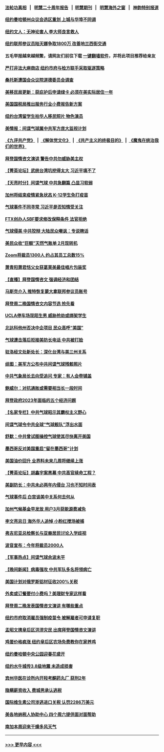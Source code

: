 #### [法轮功真相](https://github.com/gfw-breaker/truth/blob/master/README.md?t=0) &nbsp;&nbsp;|&nbsp;&nbsp; [明慧二十周年报告](https://github.com/gfw-breaker/mh-reports/blob/master/README.md?t=0) &nbsp;&nbsp;|&nbsp;&nbsp;[明慧期刊](https://github.com/gfw-breaker/mh-qikan) &nbsp;&nbsp;|&nbsp;&nbsp; [明慧海外之窗](https://github.com/gfw-breaker/mh-news/blob/master/README.md?t=0) &nbsp;&nbsp;|&nbsp;&nbsp; [神韵特别报道](https://github.com/gfw-breaker/mh-news/blob/master/shenyun.md?t=0)
#### [纽约曼哈顿州众议会选区重划 上城与华埠不同调](../pages/nsc412/n13925087.md?t=02081543) 
#### [纽约文人：无神论害人 李大师良言救人](../pages/nsc412/n13925115.md?t=02081543) 
#### [纽约联邦参议员陆天娜争取1800万 改善地兰西街交通](../pages/nsc412/n13925085.md?t=02081543) 
#### 五毛举报越来越频繁，请网友们前往下载 [一键翻墙软件](https://github.com/gfw-breaker/ssr-accounts)，并将此项目推荐给亲友
#### [严打非法大麻商店 纽约市府与检方联手采取驱逐策略](../pages/nsc412/n13925097.md?t=02081543) 
#### [桑托斯遭国会众议院道德委员会调查](../pages/nsc412/n13925100.md?t=02081543) 
#### [美移民局更新：获庇护后申请绿卡 必须在美实际居住一年](../pages/nsc412/n13925102.md?t=02081543) 
#### [美国国税局推出服务行业小费报告新方案](../pages/nsc412/n13925126.md?t=02081543) 
#### [纽约台湾留学生拍华人移民短片 物色演员](../pages/nsc412/n13925095.md?t=02081543) 
#### [美情报：间谍气球属中共军方庞大监视计划](../pages/nsc412/n13924995.md?t=02081543) 
#### [《九评共产党》](https://github.com/begood0513/9ping.md/blob/master/README.md) &nbsp;|&nbsp; [《解体党文化》](../../../../jtdwh.md/blob/master/README.md)  &nbsp;|&nbsp; [《共产主义的终极目的》](../../../../gczydzjmd.md/blob/master/README.md) &nbsp;|&nbsp; [《魔鬼在统治我们的世界》](../../../../mgztzwmdsj.md/blob/master/README.md) 
#### [拜登国情咨文演讲 警告中共勿威胁美主权](../pages/nsc412/n13925017.md?t=02081543) 
#### [【菁英论坛】武统台湾坑挖得太大 习近平填不了](../pages/nsc412/n13924907.md?t=02081543) 
#### [【天亮时分】间谍气球 中共急翻篇 凸显习软弱](../pages/nsc412/n13924904.md?t=02081543) 
#### [加州将结束疫情紧急状态 K-12学生免打疫苗](../pages/nsc412/n13925043.md?t=02081543) 
#### [气球事件不同寻常 习近平是否知情受关注](../pages/nsc412/n13924938.md?t=02081543) 
#### [FTX创办人SBF要求修改保释条件 法官拒绝](../pages/nsc412/n13924846.md?t=02081543) 
#### [气球侵美 中共狡辩 大陆民众嘲讽：专说瞎话](../pages/nsc412/n13922705.md?t=02081543) 
#### [美民众收“巨额”天然气账单 2月现转机](../pages/nsc412/n13924992.md?t=02081543) 
#### [Zoom将裁员1300人 约占其员工总数15%](../pages/nsc412/n13924901.md?t=02081543) 
#### [萧青阳萧君恬父女获葛莱美最佳唱片包装奖](../pages/nsc412/n13924970.md?t=02081543) 
#### [【直播】拜登国情咨文 强调经济和团结](../pages/nsc412/n13924934.md?t=02081543) 
#### [马斯克介入 推特恢复蒙大拿联邦参议员账号](../pages/nsc412/n13924871.md?t=02081543) 
#### [拜登周二晚国情咨文内容节选 抢先看](../pages/nsc412/n13924877.md?t=02081543) 
#### [UCLA停车场现陌生男 威胁抢劫或绑架学生](../pages/nsc412/n13924885.md?t=02081543) 
#### [北达科他州否决中企项目 民众高呼“美国”](../pages/nsc412/n13924893.md?t=02081543) 
#### [气球遭击落后拒接美防长电话 中共被打脸](../pages/nsc412/n13924861.md?t=02081543) 
#### [驻洛经文处新处长：深化台湾与美三州关系](../pages/nsc412/n13924819.md?t=02081543) 
#### [组图：美军方公布中共间谍气球残骸照片](../pages/nsc412/n13924854.md?t=02081543) 
#### [中共气象局长去向受追问 专家：有人会卷铺盖](../pages/nsc412/n13924836.md?t=02081543) 
#### [鲍威尔：对抗通胀或需要相当长一段时间](../pages/nsc412/n13924806.md?t=02081543) 
#### [拜登政府2023年面临的五个经济问题](../pages/nsc412/n13924801.md?t=02081543) 
#### [【名家专栏】中共气球昭示其霸权主义野心](../pages/nsc412/n13924600.md?t=02081543) 
#### [间谍气球令中共全球“气球舰队”浮出水面](../pages/nsc412/n13924302.md?t=02081543) 
#### [舒默：中共曾试图操控气球使其尽快离开美国](../pages/nsc412/n13924808.md?t=02081543) 
#### [墨西哥反对美国重启“留在墨西哥”计划](../pages/nsc412/n13924766.md?t=02081543) 
#### [美国油价回升 业界料未来几周将继续上涨](../pages/nsc412/n13924791.md?t=02081543) 
#### [【菁英论坛】胡鑫宇案黑幕 中共高官续命工程？](../pages/nsc412/n13924222.md?t=02081543) 
#### [美副防长：中共未必两年内侵台 习也不知时间表](../pages/nsc412/n13924511.md?t=02081543) 
#### [气球事件后 白宫谈美中关系何去何从](../pages/nsc412/n13924759.md?t=02081543) 
#### [加州气候基金早发放 用户3月获能源费减免](../pages/nsc412/n13924784.md?t=02081543) 
#### [李文亮忌日 海外华人追悼 小粉红搅场被捕](../pages/nsc412/n13924598.md?t=02081543) 
#### [弗吉尼亚总检察长与亚裔居民讨论入学歧视](../pages/nsc412/n13924572.md?t=02081543) 
#### [波音宣布：今年将裁员2000人](../pages/nsc412/n13924674.md?t=02081543) 
#### [【军事热点】间谍气球余波未平](../pages/nsc412/n13924748.md?t=02081543) 
#### [【晚间新闻】病毒强攻 中共军队多名将领病亡](../pages/nsc412/n13924509.md?t=02081543) 
#### [美国计划对俄罗斯铝材征收200%关税](../pages/nsc412/n13924407.md?t=02081543) 
#### [外卖或订餐要付小费吗？美理财专家这样看](../pages/nsc412/n13924298.md?t=02081543) 
#### [拜登周二晚发表国情咨文演讲 有哪些重点](../pages/nsc412/n13924361.md?t=02081543) 
#### [纽约市府取消雇员强制疫苗令 被解雇者可申请复职](../pages/nsc412/n13924329.md?t=02081543) 
#### [孟昭文携皇后区洪涝灾民 出席拜登国情咨文演讲](../pages/nsc412/n13924322.md?t=02081543) 
#### [鸡蛋价格疯涨 纽约皇后区农场免费教你在家养鸡](../pages/nsc412/n13924327.md?t=02081543) 
#### [纽约曼哈顿中央公园迎春花盛开](../pages/nsc412/n13924316.md?t=02081543) 
#### [纽约水牛城传3.8级地震 未造成损害](../pages/nsc412/n13924318.md?t=02081543) 
#### [宾州华医在诊所内开羟考酮药丸厂 获刑2年](../pages/nsc412/n13924324.md?t=02081543) 
#### [隐瞒薪资收入 费城男承认逃税](../pages/nsc412/n13924354.md?t=02081543) 
#### [国际维生素公司涉逃进口关税 认罚2286万美元](../pages/nsc412/n13924355.md?t=02081543) 
#### [美各地纳税人协助中心 四个周六提供面对面帮助](../pages/nsc412/n13924348.md?t=02081543) 
#### [南加本周迎来干燥多风天气](../pages/nsc412/n13924367.md?t=02081543) 

----
#### [ >>> 更早内容 <<< ](../indexes/nsc412-earlier.md)
